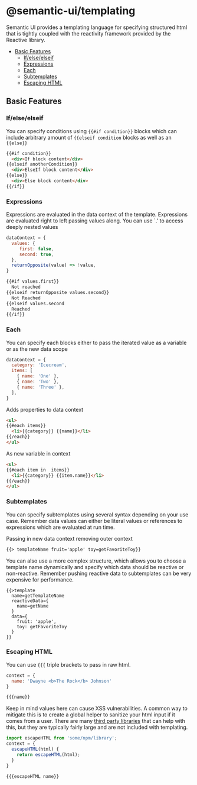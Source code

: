 # @semantic-ui/templating

Semantic UI provides a templating language for specifying structured html that is tightly coupled with the reactivity framework provided by the Reactive library.

<!-- TOC start  -->

- [Basic Features](#basic-features)
   * [If/else/elseif ](#ifelseelseif)
   * [Expressions](#expressions)
   * [Each](#each)
   * [Subtemplates](#subtemplates)
   * [Escaping HTML](#escaping-html)

<!-- TOC end -->

## Basic Features


### If/else/elseif 

You can specify conditions using `{{#if condition}}` blocks which can include arbitrary amount of ``{{elseif condition`` blocks as well as an `{{else}}`

```html
{{#if condition}}
  <div>If block content</div>
{{elseif anotherCondition}}
  <div>ElseIf block content</div>
{{else}}
  <div>Else block content</div>
{{/if}}
```

### Expressions

Expressions are evaluated in the data context of the template. Expressions are evaluated right to left passing values along. You can use `.' to access deeply nested values

```javascript
dataContext = {
  values: {
     first: false,
     second: true,
  },
  returnOpposite(value) => !value,
}
```

```html
{{#if values.first}}
  Not reached
{{elseif returnOpposite values.second}}
  Not Reached
{{elseif values.second
  Reached
{{/if}}
```

### Each

You can specify each blocks either to pass the iterated value as a variable or as the new data scope

```javascript
dataContext = {
  category: 'Icecream',
  items: [
    { name: 'One' },
    { name: 'Two' },
    { name: 'Three' },
  ],
}
```
Adds properties to data context
```html
<ul>
{{#each items}}
  <li>{{category}} {{name}}</li>
{{/each}}
</ul>
```

As new variable in context

```html
<ul>
{{#each item in  items}}
  <li>{{category}} {{item.name}}</li>
{{/each}}
</ul>
```

### Subtemplates

You can specify subtemplates using several syntax depending on your use case. Remember data values can either be literal values or references to expressions which are evaluated at run time.

Passing in new data context removing outer context
```html
{{> templateName fruit='apple' toy=getFavoriteToy}}
```
You can also use a more complex structure, which allows you to choose a template name dynamically and specify which data should be reactive or non-reactive. Remember pushing reactive data to subtemplates can be very expensive for performance.
```
{{>template
  name=getTemplateName
  reactiveData={
    name=getName
  }
  data={
    fruit: 'apple',
    toy: getFavoriteToy
  }
}}
```

### Escaping HTML

You can use `{{{` triple brackets to pass in raw html. 
```javascript
context = {
  name: 'Dwayne <b>The Rock</b> Johnson'
}
```

```html
{{{name}}
```

Keep in mind values here can cause XSS vulnerabilities. A common way to mitigate this is to create a global helper to sanitize your html input if it comes from a user. There are many [third party libraries](https://github.com/apostrophecms/sanitize-html) that can help with this, but they are typically fairly large and are not included with templating.
```javascript
import escapeHTML from 'some/npm/library';
context = {
  escapeHTML(html) {
    return escapeHTML(html);
  }
}
```

```html
{{{escapeHTML name}}
```
